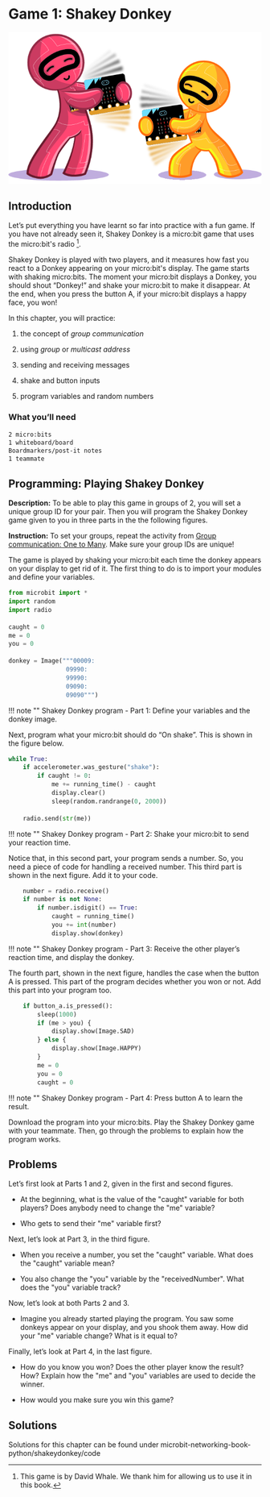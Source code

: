 Game 1: Shakey Donkey
=====================

![Chapter 4 image](chapter4.png)

Introduction
------------

Let’s put everything you have learnt so far into practice with a fun
game. If you have not already seen it, Shakey Donkey is a micro:bit game
that uses the micro:bit's radio [^1].

Shakey Donkey is played with two players, and it measures how fast you
react to a Donkey appearing on your micro:bit's display. The game starts with
shaking micro:bits. The moment your micro:bit displays a Donkey, you
should shout “Donkey!” and shake your micro:bit to make it disappear. At
the end, when you press the button A, if your micro:bit displays a happy
face, you won!

In this chapter, you will practice:

1. the concept of *group communication*

2. using *group* or *multicast address*

3. sending and receiving messages

4. shake and button inputs

5. program variables and random numbers

### What you’ll need

    2 micro:bits
    1 whiteboard/board
    Boardmarkers/post-it notes
    1 teammate

Programming: Playing Shakey Donkey
----------------------------------

**Description:** To be able to play this game in groups of 2, you will
set a unique group ID for your pair. Then you will program the Shakey
Donkey game given to you in three parts in the
the following figures.

**Instruction:** To set your groups, repeat the activity from
[Group communication: One to Many](../groupcommunication/groupcommunication.md). Make sure your group IDs are unique!

The game is played by shaking your micro:bit each time the donkey appears on your display to get rid of it. The first thing to do is to import your modules
and define your variables.

```Python
from microbit import *
import random
import radio

caught = 0
me = 0
you = 0

donkey = Image("""00009:
                09990:
                99990:
                09090:
                09090""")
```
!!! note ""
	Shakey Donkey program - Part 1: Define your variables and the donkey image.

Next, program what your micro:bit should do “On shake”. This is shown in the  figure below.

```Python
while True:
    if accelerometer.was_gesture("shake"):
        if caught != 0:
            me += running_time() - caught
            display.clear()
            sleep(random.randrange(0, 2000))
    
    radio.send(str(me))
```
!!! note ""
	Shakey Donkey program - Part 2: Shake your micro:bit to send your reaction time.

Notice that, in this second part, your program sends a number. So, you need a piece of code for handling a received number. This third part is
shown in the next figure. Add it to your code.

```Python
    number = radio.receive()
    if number is not None:
        if number.isdigit() == True:
            caught = running_time()
            you += int(number)
            display.show(donkey)
```
!!! note ""
	Shakey Donkey program - Part 3: Receive the other player’s reaction time, and display the donkey.

The fourth part, shown in the next figure, handles the
case when the button A is pressed. This part of the program decides
whether you won or not. Add this part into your program too.

```Python
    if button_a.is_pressed():
        sleep(1000)
        if (me > you) {
            display.show(Image.SAD)
        } else {
            display.show(Image.HAPPY)
        }
        me = 0
        you = 0
        caught = 0
```

!!! note ""
	Shakey Donkey program - Part 4: Press button A to learn the result.

Download the program into your micro:bits. Play the Shakey Donkey game
with your teammate. Then, go through the problems to explain how the
program works.

Problems
--------

Let’s first look at Parts 1 and 2, given in the first and second figures.

* At the beginning, what is the value of the "caught" variable for both players? Does anybody need to change the "me" variable?

* Who gets to send their "me" variable first?

Next, let’s look at Part 3, in the third figure.

* When you receive a number, you set the "caught" variable. What does the "caught" variable mean?

* You also change the "you" variable by the "receivedNumber". What does the "you" variable track?

Now, let’s look at both Parts 2 and 3.

* Imagine you already started playing the program. You saw some donkeys appear on your display, and you shook them away. How did your "me" variable change? What is it equal to?

Finally, let’s look at Part 4, in the last figure.

* How do you know you won? Does the other player know the result? How? Explain how the "me" and "you" variables are used to decide the winner.

* How would you make sure you win this game?

Solutions
---------

Solutions for this chapter can be found under microbit-networking-book-python/shakeydonkey/code

[^1]: This game is by David Whale. We thank him for allowing us to use
    it in this book.
